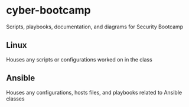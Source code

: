 # cyber-bootcamp
Scripts, playbooks, documentation, and diagrams for Security Bootcamp

## Linux
Houses any scripts or configurations worked on in the class

## Ansible
Houses any configurations, hosts files, and playbooks related to Ansible classes

